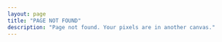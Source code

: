 ```yaml
---
layout: page
title: "PAGE NOT FOUND"
description: "Page not found. Your pixels are in another canvas."
---  
```

